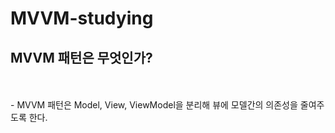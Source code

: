 # MVVM-studying
<h2>MVVM 패턴은 무엇인가?</h2><br><br>
- MVVM 패턴은 Model, View, ViewModel을 분리해 뷰에 모델간의 의존성을 줄여주도록 한다.
